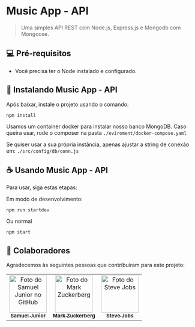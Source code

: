 # Music App - API


>  Uma simples API REST com Node.js, Express.js e Mongodb com Mongoose.

## 💻 Pré-requisitos

* Vocẽ precisa ter o Node instalado e configurado.

## 🚀 Instalando Music App - API

Após baixar, instale o projeto usando o comando:
```
npm install
```

Usamos um container docker para instalar nosso banco MongoDB.
Caso queira usar, rode o composer na pasta `./eviroment/docker-compose.yaml`

Se quiser usar a sua própria instância, apenas ajustar a string de conexão em: `./src/config/db/conn.js`

## ☕ Usando Music App - API

Para usar, siga estas etapas:

Em modo de desenvolvimento:
```
npm run startdev
```

Ou normal
```
npm start
```

## 🤝 Colaboradores

Agradecemos às seguintes pessoas que contribuíram para este projeto:

<table>
  <tr>
    <td align="center">
      <a href="#">
         <img src="https://avatars.githubusercontent.com/u/33516411?v=4" width="100px;" alt="Foto do Samuel Junior no GitHub"/><br>
        <sub>
          <b>Samuel Junior</b>
        </sub>
      </a>
    </td>
    <td align="center">
      <a href="#">
        <img src="https://s2.glbimg.com/FUcw2usZfSTL6yCCGj3L3v3SpJ8=/smart/e.glbimg.com/og/ed/f/original/2019/04/25/zuckerberg_podcast.jpg" width="100px;" alt="Foto do Mark Zuckerberg"/><br>
        <sub>
          <b>Mark Zuckerberg</b>
        </sub>
      </a>
    </td>
    <td align="center">
      <a href="#">
        <img src="https://miro.medium.com/max/360/0*1SkS3mSorArvY9kS.jpg" width="100px;" alt="Foto do Steve Jobs"/><br>
        <sub>
          <b>Steve Jobs</b>
        </sub>
      </a>
    </td>
  </tr>
</table>
